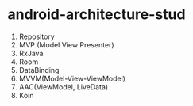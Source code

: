 # android-architecture-stud

1. Repository
2. MVP (Model View Presenter)
3. RxJava
4. Room
5. DataBinding
6. MVVM(Model-View-ViewModel)
7. AAC(ViewModel, LiveData)
8. Koin
